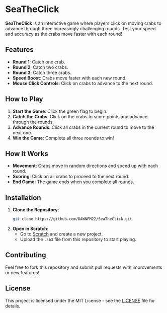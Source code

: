 # SeaTheClick

**SeaTheClick** is an interactive game where players click on moving crabs to advance through three increasingly challenging rounds. Test your speed and accuracy as the crabs move faster with each round!

## Features

- **Round 1**: Catch one crab.
- **Round 2**: Catch two crabs.
- **Round 3**: Catch three crabs.
- **Speed Boost**: Crabs move faster with each new round.
- **Mouse Click Controls**: Click on crabs to advance to the next round.

## How to Play

1. **Start the Game**: Click the green flag to begin.
2. **Catch the Crabs**: Click on the crabs to score points and advance through the rounds.
3. **Advance Rounds**: Click all crabs in the current round to move to the next one.
4. **Win the Game**: Complete all three rounds to win!

## How It Works

- **Movement**: Crabs move in random directions and speed up with each round.
- **Scoring**: Click on all crabs to proceed to the next round.
- **End Game**: The game ends when you complete all rounds.

## Installation

1. **Clone the Repository**:
    ```bash
    git clone https://github.com/DAWNFM22/SeaTheClick.git
    ```
2. **Open in Scratch**:
    - Go to [Scratch](https://scratch.mit.edu/) and create a new project.
    - Upload the `.sb3` file from this repository to start playing.

## Contributing

Feel free to fork this repository and submit pull requests with improvements or new features!

## License

This project is licensed under the MIT License - see the [LICENSE](LICENSE) file for details.
